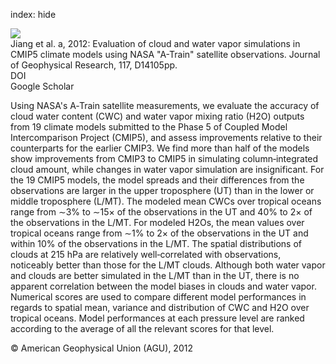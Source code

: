 index: hide

<div class="Citation">
    <div class="Citation-thumb CitationThumb-linked"  data-href="https://doi.org/10.1029/2011jd017237">
      <img src="https://static.claimspace.cloud/climate-study-static/refs/thumbs/9/Jiang_et_al_2012a-thumb.png" />
    </div>

  <div class="Citation-body">
    <div class="Citation-text">Jiang et al. a, 2012: Evaluation of cloud and water vapor simulations in CMIP5 climate models using NASA "A-Train" satellite observations. <span class="Article-journal">Journal of Geophysical Research, </span><span class="Article-volume">117, </span>D14105pp.</div>
    <div class="Citation-links">
      <div class="CitationLink" data-href="https://doi.org/10.1029/2011jd017237">
        <div class="CitationLink-icon CitationLink-Doi"></div>
        <div class="CitationLink-text">DOI</div>
      </div>
      <div class="CitationLink" data-href="https://scholar.google.com/scholar?q=10.1029/2011jd017237">
        <div class="CitationLink-icon CitationLink-Scholar"></div>
        <div class="CitationLink-text">Google Scholar</div>
      </div>
    </div>
  </div>
</div>

Using NASA's A‐Train satellite measurements, we evaluate the accuracy of cloud water content (CWC) and water vapor mixing ratio (H2O) outputs from 19 climate models submitted to the Phase 5 of Coupled Model Intercomparison Project (CMIP5), and assess improvements relative to their counterparts for the earlier CMIP3. We find more than half of the models show improvements from CMIP3 to CMIP5 in simulating column‐integrated cloud amount, while changes in water vapor simulation are insignificant. For the 19 CMIP5 models, the model spreads and their differences from the observations are larger in the upper troposphere (UT) than in the lower or middle troposphere (L/MT). The modeled mean CWCs over tropical oceans range from ∼3% to ∼15× of the observations in the UT and 40% to 2× of the observations in the L/MT. For modeled H2Os, the mean values over tropical oceans range from ∼1% to 2× of the observations in the UT and within 10% of the observations in the L/MT. The spatial distributions of clouds at 215 hPa are relatively well‐correlated with observations, noticeably better than those for the L/MT clouds. Although both water vapor and clouds are better simulated in the L/MT than in the UT, there is no apparent correlation between the model biases in clouds and water vapor. Numerical scores are used to compare different model performances in regards to spatial mean, variance and distribution of CWC and H2O over tropical oceans. Model performances at each pressure level are ranked according to the average of all the relevant scores for that level.

<div class="Citation-copy">
&copy; American Geophysical Union (AGU), 2012
</div>